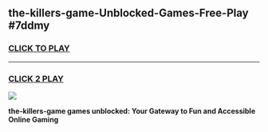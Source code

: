 
## the-killers-game-Unblocked-Games-Free-Play #7ddmy
<h3>
<a href="https://us.freeplayer.one?title=the-killers-game&ref=9M">CLICK TO PLAY</a></h3>
<hr>

<h3>
<a href="https://us.freeplayer.one?title=the-killers-game&ref=9M">CLICK 2 PLAY</a>
  
</h3>

<a href="https://us.freeplayer.one?title=the-killers-game&ref=9M"><img src="https://clearcache.store/games.png"></a>


**the-killers-game games unblocked: Your Gateway to Fun and Accessible Online Gaming**
